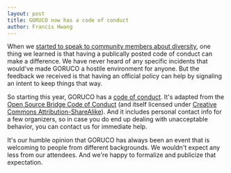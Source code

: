 ```yaml
---
layout: post
title: GORUCO now has a code of conduct
author: Francis Hwang
---
```

When we [started to speak to community members about
diversity](/news/2012/goruco-and-gender-diversity/), one thing
we learned is that having a publically posted code of conduct can make a
difference. We have never heard of any specific incidents that
would've made GORUCO a hostile environment for anyone. But the feedback we
received is that having an official policy can help by signaling an
intent to keep things that way.

So starting this year, GORUCO has a [code of conduct](/code-of-conduct/). It's adapted from
the [Open Source Bridge Code of
Conduct](http://opensourcebridge.org/about/code-of-conduct/) (and itself licensed under
[Creative Commons
Attribution-ShareAlike](http://creativecommons.org/licenses/by-sa/3.0/)). And it includes personal
contact info for a few organizers, so in case you do end up dealing with
unacceptable behavior, you can contact us for immediate help.

It's our humble opinion that GORUCO has always been an event that is
welcoming to people from different backgrounds. We wouldn't expect any
less from our attendees. And we're happy to formalize and publicize that
expectation.

